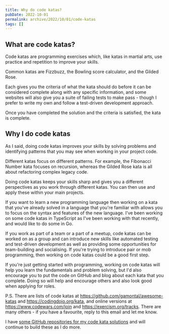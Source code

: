 ```yaml
---
title: Why do code katas?
pubDate: 2022-10-01
permalink: archive/2022/10/01/code-katas
tags: []
---
```


## What are code katas?

Code katas are programming exercises which, like katas in martial arts, use practice and repetition to improve your skills.

Common katas are Fizzbuzz, the Bowling score calculator, and the Gilded Rose.

Each gives you the criteria of what the kata should do before it can be considered complete along with any specific information, and some websites will also give you a suite of failing tests to make pass - though I prefer to write my own and follow a test-driven development approach.

Once you have completed the solution and the criteria is satisfied, the kata is complete.

## Why I do code katas

As I said, doing code katas improves your skills by solving problems and identifying patterns that you may see when working in your project code.

Different katas focus on different patterns. For example, the Fibonacci Number kata focuses on recursion, whereas the Gilded Rose kata is all about refactoring complex legacy code.

Doing code katas keeps your skills sharp and gives you a different perspectives as you work through different katas. You can then use and apply these within your main projects.

If you want to learn a new programming language then working on a kata that you've already solved in a language that you're familiar with allows you to focus on the syntax and features of the new language. I've been working on some code katas in TypeScript as I've been working with that recently, and would like to do some in Go.

If you work as part of a team or a part of a meetup, code katas can be worked on as a group and can introduce new skills like automated testing and test-driven development as well as providing some opportunities for team-building and socialising. If you're trying to introduce pair or mob programming, then working on code katas could be a good first step.

If you're just getting started with programming, working on code katas will help you learn the fundamentals and problem solving, but I'd also encourage you to put the code on GitHub and blog about each kata that you complete. Doing so will help and encourage others and also look good when applying for roles.

P.S. There are lists of code katas at https://github.com/gamontal/awesome-katas and https://codingdojo.org/kata, and online versions at https://www.codewars.com/join and https://exercism.org/tracks. There are many others - if you have a favourite, reply to this email and let me know.

I have [some GitHub repositories for my code kata solutions](https://github.com/opdavies?tab=repositories&q=katas) and will continue to build these as I do more.
